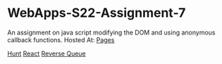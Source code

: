 # WebApps-S22-Assignment-7
An assignment on java script modifying the DOM and using anonymous callback functions.
Hosted At: [Pages](https://44-563-web-apps-s22.github.io/webapps-s22-assignment-7-LoganCoats22/)

[Hunt](hunt.html)
[React](react.html)
[Reverse Queue](queue.html)
